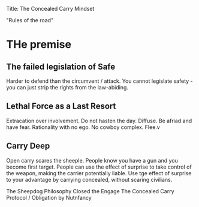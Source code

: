 Title: The Concealed Carry Mindset

"Rules of the road"


# THe premise
## The failed legislation of Safe
Harder to defend than the circumvent / attack.
You cannot legislate safety - you can just strip the rights from the law-abiding. 



## Lethal Force as a Last Resort
Extracation over involvement. Do not hasten the day. Diffuse. 
Be afriad and have fear. Rationality with no ego. No cowboy complex. Flee.v

## Carry Deep
Open carry scares the sheeple.
People know you have a gun and you become first target.
People can use the effect of surprise to take control of the weapon, making the carrier potentially liable. 
Use tge effect of surprise to your advantage by carrying concealed, without scaring civilians.

The Sheepdog Philosophy 
Closed the Engage
The Concealed Carry Protocol / Obligation by Nutnfancy